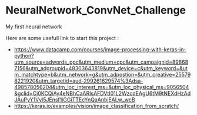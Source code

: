 # NeuralNetwork_ConvNet_Challenge
My first neural network

Here are some usefull link to start this project :

- https://www.datacamp.com/courses/image-processing-with-keras-in-python?utm_source=adwords_ppc&utm_medium=cpc&utm_campaignid=898687156&utm_adgroupid=48303643819&utm_device=c&utm_keyword=&utm_matchtype=b&utm_network=g&utm_adpostion=&utm_creative=255798221920&utm_targetid=aud-299261629574%3Adsa-498578056204&utm_loc_interest_ms=&utm_loc_physical_ms=9056504&gclid=Cj0KCQiAy4eNBhCaARIsAFDVtI01L2WzcdEAgU6tM9tNEXdHzAdJAuPyY1Vyl5JEnsf1iGGiTTEcYnQaAnbjEALw_wcB
- https://keras.io/examples/vision/image_classification_from_scratch/
